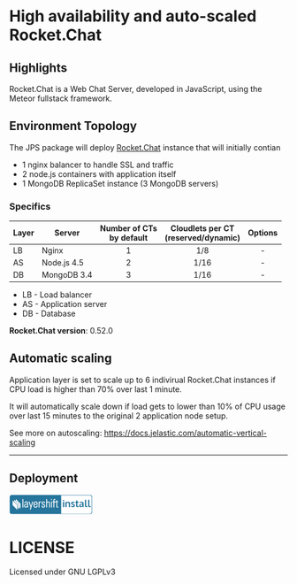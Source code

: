# High availability and auto-scaled Rocket.Chat

## Highlights

Rocket.Chat is a Web Chat Server, developed in JavaScript, using the Meteor fullstack framework.

## Environment Topology

The JPS package will deploy [Rocket.Chat](https://github.com/RocketChat/Rocket.Chat) instance that will initially contian 

* 1 nginx balancer to handle SSL and traffic
* 2 node.js containers with application itself
* 1 MongoDB ReplicaSet instance (3 MongoDB servers)

### Specifics

 Layer | Server          | Number of CTs <br/> by default | Cloudlets per CT <br/> (reserved/dynamic) | Options
-------|-----------------| :-----------------------------:|:-----------------------------------------:|:-----:
LB     |      Nginx      |           1                    |           1/8                             |   -
AS     |   Node.js 4.5   |           2                    |           1/16                            |   -
DB     |   MongoDB 3.4   |           3                    |           1/16                            |   -

* LB - Load balancer
* AS - Application server
* DB - Database

**Rocket.Chat version**: 0.52.0

## Automatic scaling

Application layer is set to scale up to 6 indivirual Rocket.Chat instances if CPU load is higher than 70% over last 1 minute.

It will automatically scale down if load gets to lower than 10% of CPU usage over last 15 minutes to the original 2 application node setup.

See more on autoscaling: https://docs.jelastic.com/automatic-vertical-scaling

---

## Deployment

[![Deploy to Layershift Jelastic PaaS](images/layershift-install-3.png)](http://jps.layershift.com/rocketchat/deploy.html)

# LICENSE

Licensed under GNU LGPLv3
